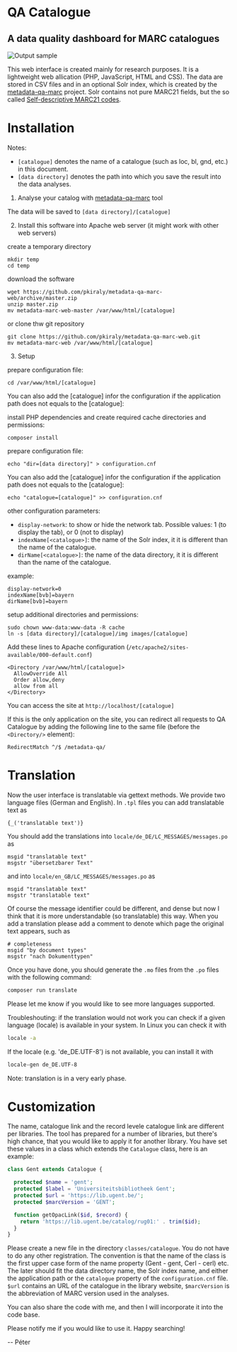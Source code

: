 # QA Catalogue
## A data quality dashboard for MARC catalogues

![Output sample](https://github.com/pkiraly/metadata-qa-marc-web/raw/gh-pages/img/issues-v1.gif)

This web interface is created mainly for research purposes. 
It is a lightweight web allication (PHP, JavaScript, HTML and CSS). The data
are stored in CSV files and in an optional Solr index, which is created 
by the [metadata-qa-marc](https://github.com/pkiraly/metadata-qa-marc) 
project. Solr contains not pure MARC21 fields, but the so called
[Self-descriptive MARC21 codes](http://pkiraly.github.io/2017/09/24/mapping/).

# Installation

Notes: 
* `[catalogue]` denotes the name of a catalogue (such as loc, bl, gnd, etc.) in this document.
* `[data directory]` denotes the path into which you save the result into the data analyses.

1. Analyse your catalog with [metadata-qa-marc](https://github.com/pkiraly/metadata-qa-marc) tool

The data will be saved to `[data directory]/[catalogue]`

2. Install this software into Apache web server (it might work with other web servers)

create a temporary directory
```
mkdir temp
cd temp
```

download the software
```
wget https://github.com/pkiraly/metadata-qa-marc-web/archive/master.zip
unzip master.zip
mv metadata-marc-web-master /var/www/html/[catalogue]
```

or clone thw git repository
```
git clone https://github.com/pkiraly/metadata-qa-marc-web.git
mv metadata-marc-web /var/www/html/[catalogue]
```

3. Setup

prepare configuration file:
```
cd /var/www/html/[catalogue]
```

You can also add the [catalogue] infor the configuration if the 
application path does not equals to the [catalogue]:

install PHP dependencies and create required cache directories and permissions:

```
composer install
```

prepare configuration file:
```
echo "dir=[data directory]" > configuration.cnf
```
 You can also add the [catalogue] infor the configuration if the 
 application path does not equals to the [catalogue]:

```
echo "catalogue=[catalogue]" >> configuration.cnf
```

other configuration parameters:

* `display-network`: to show or hide the network tab. 
  Possible values: 1 (to display the tab), or 0 (not to display)
* `indexName[<catalogue>]`: the name of the Solr index, it it is different than the name of the catalogue. 
* `dirName[<catalogue>]`: the name of the data directory, it it is different than the name of the catalogue.

example:

```
display-network=0
indexName[bvb]=bayern
dirName[bvb]=bayern
```

setup additional directories and permissions:

```
sudo chown www-data:www-data -R cache
ln -s [data directory]/[catalogue]/img images/[catalogue]
```

Add these lines to Apache configuration (`/etc/apache2/sites-available/000-default.conf`)

```
<Directory /var/www/html/[catalogue]>
  AllowOverride All
  Order allow,deny
  allow from all
</Directory>
```

You can access the site at `http://localhost/[catalogue]`

If this is the only application on the site, you can redirect
all requests to QA Catalogue by adding the following line to 
the same file (before the `<Directory/>` element):

```
RedirectMatch ^/$ /metadata-qa/
```

# Translation

Now the user interface is translatable via gettext methods. We provide
two language files (German and English). In `.tpl` files you can add translatable text as

```
{_('translatable text')}
```
You should add the translations into `locale/de_DE/LC_MESSAGES/messages.po` as


```
msgid "translatable text"
msgstr "übersetzbarer Text"
```

and into `locale/en_GB/LC_MESSAGES/messages.po` as

```
msgid "translatable text"
msgstr "translatable text"
```

Of course the message identifier could be different, and dense but now
I think that it is more understandable (so translatable) this way. When
you add a translation please add a comment to denote which page the original
text appears, such as 

```
# completeness
msgid "by document types"
msgstr "nach Dokumenttypen"
```

Once you have done, you should generate the `.mo` files from the `.po` files with the following command:

```bash
composer run translate
```

Please let me know if you would like to see more languages supported.

Troubleshouting: if the translation would not work you can check if a given 
language (locale) is available in your system. In Linux you can check it with

```bash
locale -a
```

If the locale (e.g. 'de_DE.UTF-8') is not available, you can install it with

```bash
locale-gen de_DE.UTF-8
```

Note: translation is in a very early phase.

# Customization

The name, catalogue link and the record levele catalogue link are different 
per libraries. The tool has prepared for a number of libraries, but there's
high chance, that you would like to apply it for another library. 
You have set these values in a class which extends the `Catalogue` class,
here is an example: 

```PHP
class Gent extends Catalogue {

  protected $name = 'gent';
  protected $label = 'Universiteitsbibliotheek Gent';
  protected $url = 'https://lib.ugent.be/';
  protected $marcVersion = 'GENT';

  function getOpacLink($id, $record) {
    return 'https://lib.ugent.be/catalog/rug01:' . trim($id);
  }
}
```

Please create a new file in the directory `classes/catalogue`. You do not have
to do any other registration. The convention is that the name of the class
is the first upper case form of the name property (Gent - gent, Cerl - cerl)
etc. The later should fit the data directory name, the Solr index name, and 
either the application path or the `catalogue` property of the 
`configuration.cnf` file. `$url` contains an URL of the catalogue in the library
website, `$marcVersion` is the abbreviation of MARC version used in the
analyses.

You can also share the code with me, and then I will incorporate it into the 
code base. 

Please notify me if you would like to use it. Happy searching!

-- Péter
